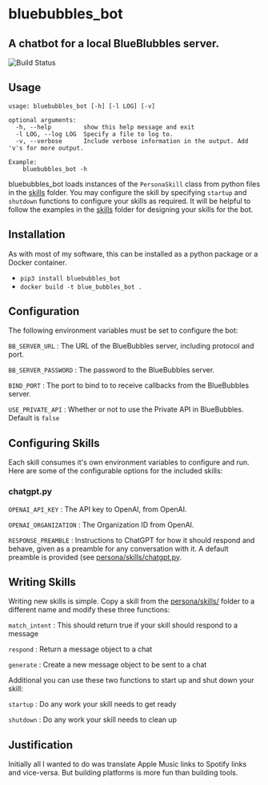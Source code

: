 # bluebubbles_bot

## A chatbot for a local BlueBlubbles server.

![Build Status](https://jenkins.cronocide.net/buildStatus/icon?job=git.cronocide.net%2Fbluebubbles-bot%2Fmaster?subject=Jenkins%20Build)

## Usage

```
usage: bluebubbles_bot [-h] [-l LOG] [-v]

optional arguments:
  -h, --help         show this help message and exit
  -l LOG, --log LOG  Specify a file to log to.
  -v, --verbose      Include verbose information in the output. Add 'v's for more output.

Example:
	bluebubbles_bot -h
```

bluebubbles_bot loads instances of the `PersonaSkill` class from python files in the [skills](persona/skills) folder.
You may configure the skill by specifying `startup` and `shutdown` functions to configure your skills as required.
It will be helpful to follow the examples in the [skills](persona/skills) folder for designing your skills for the bot.

## Installation

As with most of my software, this can be installed as a python package or a Docker container.

- `pip3 install bluebubbles_bot`
- `docker build -t blue_bubbles_bot .`

## Configuration

The following environment variables must be set to configure the bot:

`BB_SERVER_URL` : The URL of the BlueBubbles server, including protocol and port.

`BB_SERVER_PASSWORD` : The password to the BlueBubbles server.

`BIND_PORT` : The port to bind to to receive callbacks from the BlueBubbles server.

`USE_PRIVATE_API` : Whether or not to use the Private API in BlueBubbles. Default is `false`

## Configuring Skills

Each skill consumes it's own environment variables to configure and run. Here are some of the configurable options for the included skills:

### chatgpt.py

`OPENAI_API_KEY` : The API key to OpenAI, from OpenAI.

`OPENAI_ORGANIZATION` : The Organization ID from OpenAI.

`RESPONSE_PREAMBLE` : Instructions to ChatGPT for how it should respond and behave, given as a preamble for any conversation with it. A default preamble is provided (see [persona/skills/chatgpt.py](chatgpt.py).

## Writing Skills

Writing new skills is simple. Copy a skill from the [persona/skills/](skills) folder to a different name and modify these three functions:

`match_intent` : This should return true if your skill should respond to a message

`respond` : Return a message object to a chat

`generate` : Create a new message object to be sent to a chat

Additional you can use these two functions to start up and shut down your skill:

`startup` : Do any work your skill needs to get ready

`shutdown` : Do any work your skill needs to clean up

## Justification

Initially all I wanted to do was translate Apple Music links to Spotify links and vice-versa. But building platforms is more fun than building tools.
